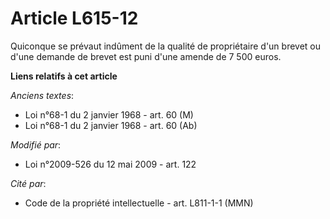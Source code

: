 # Article L615-12

Quiconque se prévaut indûment de la qualité de propriétaire d'un brevet ou d'une demande de brevet est puni d'une amende de 7
500 euros.

**Liens relatifs à cet article**

_Anciens textes_:

  - Loi n°68-1 du 2 janvier 1968 - art. 60 (M)
  - Loi n°68-1 du 2 janvier 1968 - art. 60 (Ab)

_Modifié par_:

  - Loi n°2009-526 du 12 mai 2009 - art. 122

_Cité par_:

  - Code de la propriété intellectuelle - art. L811-1-1 (MMN)
